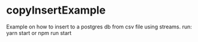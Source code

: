 # copyInsertExample
Example on how to insert to a postgres db from csv file using streams.
run: yarn start or npm run start
